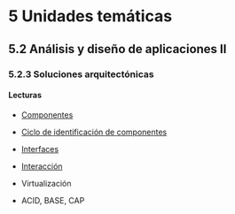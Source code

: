 # 5 Unidades temáticas

## 5.2 Análisis y diseño de aplicaciones II

### 5.2.3 Soluciones arquitectónicas

#### Lecturas

* [Componentes](/4_Conceptos/4_Componente.md)

* [Ciclo de identificación de
  componentes](/2_Tecnicas_y_herramientas/2_2_2_Ciclo_identificacion_componentes.md)

* [Interfaces](/4_Conceptos/4_Interfaz.md)

* [Interacción](/4_Conceptos/4_Interaccion.md)

* Virtualización

* ACID, BASE, CAP

<!-- * Mensajes: -->

<!-- IntegrationStylesIntro
File Transfer
Shared Database
Remote Procedure Invocation
Messaging
Request-Reply
CorrelationIdentifier
MessageExpiration
MessageEndpoint
MessagingGatway
TransactionalClient
PollingConsumer
EventDrivenConsumer
CompetingConsumers
MessageSelector
DurableSubscription
IdempotentReceiver
PointToPointChannel
Publish-Subscr. Channel
Guaranteed Delivery
Message Bus -->

<!-- TBD. Incluir la parte III de Bass
Virtualización
Computación en la nube y distribuida
Sistemas móviles -->
<!-- Formas de comunicación y workflow -->
